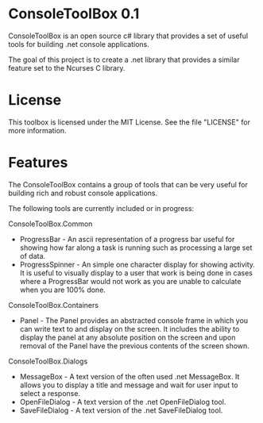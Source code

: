 ConsoleToolBox 0.1
==================

ConsoleToolBox is an open source c# library that provides a set of useful 
tools for building .net console applications.

The goal of this project is to create a .net library that provides a similar
feature set to the Ncurses C library. 

License
=======

This toolbox is licensed under the MIT License. See the file "LICENSE" 
for more information.

Features
========

The ConsoleToolBox contains a group of tools that can be very useful for 
building rich and robust console applications.

The following tools are currently included or in progress:

ConsoleToolBox.Common
 * ProgressBar - An ascii representation of a progress bar useful for showing
                 how far along a task is running such as processing a large
                 set of data.
 * ProgressSpinner - An simple one character display for showing activity. It 
                     is useful to visually display to a user that work is 
                     being done in cases where a ProgressBar would not work 
                     as you are unable to calculate when you are 100% done.

ConsoleToolBox.Containers
 * Panel - The Panel provides an abstracted console frame in which you can 
           write text to and display on the screen. It includes the ability 
           to display the panel at any absolute position on the screen and 
           upon removal of the Panel have the previous contents of the 
           screen shown.
 
ConsoleToolBox.Dialogs
 * MessageBox - A text version of the often used .net MessageBox. It allows 
                you to display a title and message and wait for user input 
                to select a response.
 * OpenFileDialog - A text version of the .net OpenFileDialog tool.
 * SaveFileDialog - A text version of the .net SaveFileDialog tool.